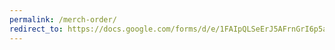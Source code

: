 ```yaml
---
permalink: /merch-order/
redirect_to: https://docs.google.com/forms/d/e/1FAIpQLSeErJ5AFrnGrI6p5a6WxBshSSocxbsfVfDX1MrjRJi2NHgsSw/viewform?usp=dialog
---
```

